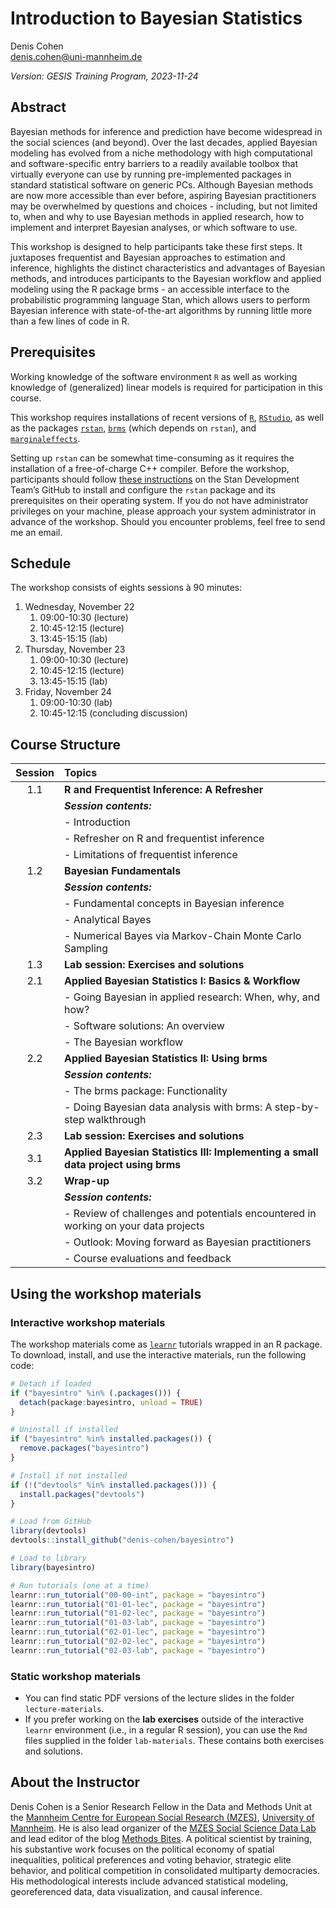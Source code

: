 
# Introduction to Bayesian Statistics

Denis Cohen  
<denis.cohen@uni-mannheim.de>

*Version: GESIS Training Program, 2023-11-24*

## Abstract

Bayesian methods for inference and prediction have become widespread in
the social sciences (and beyond). Over the last decades, applied
Bayesian modeling has evolved from a niche methodology with high
computational and software-specific entry barriers to a readily
available toolbox that virtually everyone can use by running
pre-implemented packages in standard statistical software on generic
PCs. Although Bayesian methods are now more accessible than ever before,
aspiring Bayesian practitioners may be overwhelmed by questions and
choices - including, but not limited to, when and why to use Bayesian
methods in applied research, how to implement and interpret Bayesian
analyses, or which software to use.

This workshop is designed to help participants take these first steps.
It juxtaposes frequentist and Bayesian approaches to estimation and
inference, highlights the distinct characteristics and advantages of
Bayesian methods, and introduces participants to the Bayesian workflow
and applied modeling using the R package brms - an accessible interface
to the probabilistic programming language Stan, which allows users to
perform Bayesian inference with state-of-the-art algorithms by running
little more than a few lines of code in R.

## Prerequisites

Working knowledge of the software environment `R` as well as working
knowledge of (generalized) linear models is required for participation
in this course.

This workshop requires installations of recent versions of
[`R`](https://cran.r-project.org/mirrors.html),
[`RStudio`](https://rstudio.com/products/rstudio/download/#download), as
well as the packages
[`rstan`](https://cran.r-project.org/web/packages/rstan/index.html),
[`brms`](https://cran.r-project.org/web/packages/brms/index.html) (which
depends on `rstan`), and
[`marginaleffects`](https://cran.r-project.org/web/packages/marginaleffects/index.html).

Setting up `rstan` can be somewhat time-consuming as it requires the
installation of a free-of-charge C++ compiler. Before the workshop,
participants should follow [these
instructions](https://github.com/stan-dev/rstan/wiki/RStan-Getting-Started)
on the Stan Development Team’s GitHub to install and configure the
`rstan` package and its prerequisites on their operating system. If you
do not have administrator privileges on your machine, please approach
your system administrator in advance of the workshop. Should you
encounter problems, feel free to send me an email.

## Schedule

The workshop consists of eights sessions à 90 minutes:

1.  Wednesday, November 22
    1.  09:00-10:30 (lecture)
    2.  10:45-12:15 (lecture)
    3.  13:45-15:15 (lab)
2.  Thursday, November 23
    1.  09:00-10:30 (lecture)
    2.  10:45-12:15 (lecture)
    3.  13:45-15:15 (lab)
3.  Friday, November 24
    1.  09:00-10:30 (lab)
    2.  10:45-12:15 (concluding discussion)

## Course Structure

| Session | Topics                                                                              |
|:-------:|:------------------------------------------------------------------------------------|
|   1.1   | **R and Frequentist Inference: A Refresher**                                        |
|         | ***Session contents:***                                                             |
|         | \- Introduction                                                                     |
|         | \- Refresher on R and frequentist inference                                         |
|         | \- Limitations of frequentist inference                                             |
|   1.2   | **Bayesian Fundamentals**                                                           |
|         | ***Session contents:***                                                             |
|         | \- Fundamental concepts in Bayesian inference                                       |
|         | \- Analytical Bayes                                                                 |
|         | \- Numerical Bayes via Markov-Chain Monte Carlo Sampling                            |
|   1.3   | **Lab session: Exercises and solutions**                                            |
|   2.1   | **Applied Bayesian Statistics I: Basics & Workflow**                                |
|         | \- Going Bayesian in applied research: When, why, and how?                          |
|         | \- Software solutions: An overview                                                  |
|         | \- The Bayesian workflow                                                            |
|   2.2   | **Applied Bayesian Statistics II: Using brms**                                      |
|         | ***Session contents:***                                                             |
|         | \- The brms package: Functionality                                                  |
|         | \- Doing Bayesian data analysis with brms: A step-by-step walkthrough               |
|   2.3   | **Lab session: Exercises and solutions**                                            |
|   3.1   | **Applied Bayesian Statistics III: Implementing a small data project using brms**   |
|   3.2   | **Wrap-up**                                                                         |
|         | ***Session contents:***                                                             |
|         | \- Review of challenges and potentials encountered in working on your data projects |
|         | \- Outlook: Moving forward as Bayesian practitioners                                |
|         | \- Course evaluations and feedback                                                  |

## Using the workshop materials

### Interactive workshop materials

The workshop materials come as
[`learnr`](https://rstudio.github.io/learnr/) tutorials wrapped in an R
package. To download, install, and use the interactive materials, run
the following code:

``` r
# Detach if loaded
if ("bayesintro" %in% (.packages())) {
  detach(package:bayesintro, unload = TRUE)
}

# Uninstall if installed
if ("bayesintro" %in% installed.packages()) {
  remove.packages("bayesintro")
}

# Install if not installed
if (!("devtools" %in% installed.packages())) {
  install.packages("devtools")
}

# Load from GitHub
library(devtools)
devtools::install_github("denis-cohen/bayesintro")

# Load to library
library(bayesintro)

# Run tutorials (one at a time)
learnr::run_tutorial("00-00-int", package = "bayesintro")
learnr::run_tutorial("01-01-lec", package = "bayesintro")
learnr::run_tutorial("01-02-lec", package = "bayesintro")
learnr::run_tutorial("01-03-lab", package = "bayesintro")
learnr::run_tutorial("02-01-lec", package = "bayesintro")
learnr::run_tutorial("02-02-lec", package = "bayesintro")
learnr::run_tutorial("02-03-lab", package = "bayesintro")
```

### Static workshop materials

- You can find static PDF versions of the lecture slides in the folder
  `lecture-materials`.
- If you prefer working on the **lab exercises** outside of the
  interactive `learnr` environment (i.e., in a regular R session), you
  can use the `Rmd` files supplied in the folder `lab-materials`. These
  contains both exercises and solutions.

## About the Instructor

Denis Cohen is a Senior Research Fellow in the Data and Methods Unit at
the [Mannheim Centre for European Social Research
(MZES)](https://www.mzes.uni-mannheim.de/), [University of
Mannheim](https://www.uni-mannheim.de/). He is also lead organizer of
the [MZES Social Science Data
Lab](https://www.mzes.uni-mannheim.de/socialsciencedatalab/page/events/)
and lead editor of the blog [Methods
Bites](https://www.mzes.uni-mannheim.de/socialsciencedatalab/). A
political scientist by training, his substantive work focuses on the
political economy of spatial inequalities, political preferences and
voting behavior, strategic elite behavior, and political competition in
consolidated multiparty democracies. His methodological interests
include advanced statistical modeling, georeferenced data, data
visualization, and causal inference.
